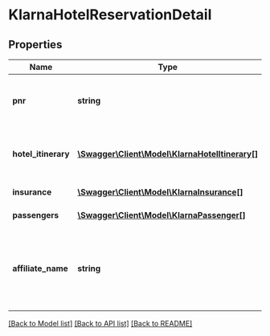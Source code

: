 # KlarnaHotelReservationDetail

## Properties
Name | Type | Description | Notes
------------ | ------------- | ------------- | -------------
**pnr** | **string** | Trip booking number, e.g. VH67899 | [optional] 
**hotel_itinerary** | [**\Swagger\Client\Model\KlarnaHotelItinerary[]**](KlarnaHotelItinerary.md) | Hotel itinerary data, one per hotel stay | [optional] 
**insurance** | [**\Swagger\Client\Model\KlarnaInsurance[]**](KlarnaInsurance.md) | Insurance data | [optional] 
**passengers** | [**\Swagger\Client\Model\KlarnaPassenger[]**](KlarnaPassenger.md) | Passenger data | [optional] 
**affiliate_name** | **string** | Name of the affiliate that originated the purchase. If none, leave blank. | [optional] 

[[Back to Model list]](../../README.md#documentation-for-models) [[Back to API list]](../../README.md#documentation-for-api-endpoints) [[Back to README]](../../README.md)

